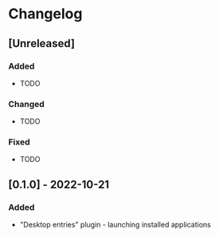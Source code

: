 # Changelog

## [Unreleased]

### Added

- TODO

### Changed

- TODO

### Fixed

- TODO

## [0.1.0] - 2022-10-21

### Added

- "Desktop entries" plugin - launching installed applications
